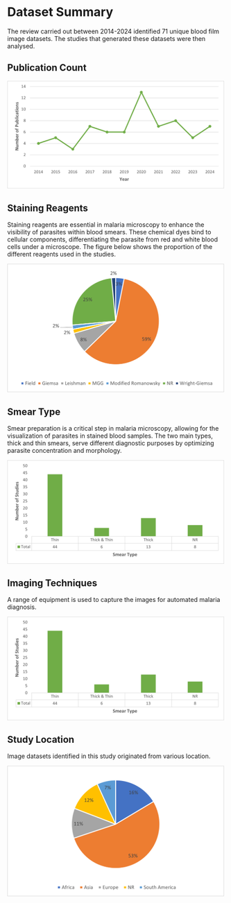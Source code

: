 # Dataset Summary
The review carried out between 2014-2024 identified 71 unique blood film image datasets. The studies that generated these datasets were then analysed.


## Publication Count
<img src="Images/publication count.png" alt="Alt text" width="500">

## Staining Reagents
Staining reagents are essential in malaria microscopy to enhance the visibility of parasites within blood smears. 
These chemical dyes bind to cellular components, differentiating the parasite from red and white blood cells under a microscope. 
The figure below shows the proportion of the different reagents used in the studies.

<img src="Images/stain type white.png" alt="Alt text" width="500">


## Smear Type
Smear preparation is a critical step in malaria microscopy, allowing for the visualization of parasites in stained blood samples. 
The two main types, thick and thin smears, serve different diagnostic purposes by optimizing parasite concentration and morphology. 

<img src="Images/smear type white.png" alt="Alt text" width="500">

## Imaging Techniques
A range of equipment is used to capture the images for automated malaria diagnosis. 

<img src="Images/smear type white.png" alt="Alt text" width="500">

## Study Location
Image datasets identified in this study originated from various location.

<img src="Images/continent white.png" alt="Alt text" width="500">
